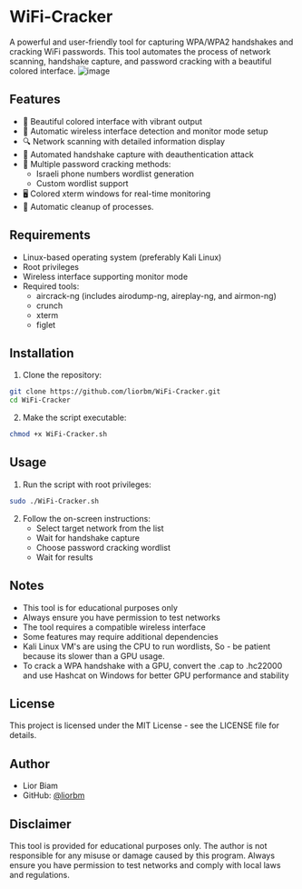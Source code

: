 # WiFi-Cracker

A powerful and user-friendly tool for capturing WPA/WPA2 handshakes and cracking WiFi passwords. This tool automates the process of network scanning, handshake capture, and password cracking with a beautiful colored interface.
![image](https://github.com/user-attachments/assets/331381dd-c3a5-42c6-b31e-371ff1333a62)

## Features

- 🎨 Beautiful colored interface with vibrant output
- 📡 Automatic wireless interface detection and monitor mode setup
- 🔍 Network scanning with detailed information display
- 🤝 Automated handshake capture with deauthentication attack
- 🔑 Multiple password cracking methods:
  - Israeli phone numbers wordlist generation
  - Custom wordlist support
- 🖥️ Colored xterm windows for real-time monitoring
- 🧹 Automatic cleanup of processes.

## Requirements

- Linux-based operating system (preferably Kali Linux)
- Root privileges
- Wireless interface supporting monitor mode
- Required tools:
  - aircrack-ng (includes airodump-ng, aireplay-ng, and airmon-ng)
  - crunch
  - xterm
  - figlet

## Installation

1. Clone the repository:
```bash
git clone https://github.com/liorbm/WiFi-Cracker.git
cd WiFi-Cracker
```

2. Make the script executable:
```bash
chmod +x WiFi-Cracker.sh
```

## Usage

1. Run the script with root privileges:
```bash
sudo ./WiFi-Cracker.sh
```

2. Follow the on-screen instructions:
   - Select target network from the list
   - Wait for handshake capture
   - Choose password cracking wordlist
   - Wait for results

## Notes

- This tool is for educational purposes only
- Always ensure you have permission to test networks
- The tool requires a compatible wireless interface
- Some features may require additional dependencies
- Kali Linux VM's are using the CPU to run wordlists,
  So - be patient because its slower than a GPU usage.
- To crack a WPA handshake with a GPU, convert the .cap to .hc22000
  and use Hashcat on Windows for better GPU performance and stability

## License

This project is licensed under the MIT License - see the LICENSE file for details.

## Author

- Lior Biam
- GitHub: [@liorbm](https://github.com/liorbm)

## Disclaimer

This tool is provided for educational purposes only. The author is not responsible for any misuse or damage caused by this program. Always ensure you have permission to test networks and comply with local laws and regulations. 
